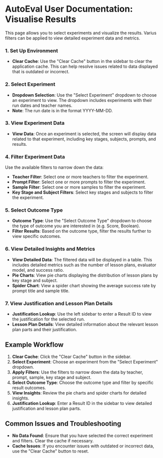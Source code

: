 # AutoEval User Documentation: Visualise Results
This page allows you to select experiments and visualize the results. Varius filters can be applied to view detailed experiment data and metrics.

### 1. Set Up Environment
- **Clear Cache**: Use the "Clear Cache" button in the sidebar to clear the application cache. This can help resolve issues related to data displayed that is outdated or incorrect.

### 2. Select Experiment
- **Dropdown Selection**: Use the "Select Experiment" dropdown to choose an experiment to view. The dropdown includes experiments with their run dates and teacher names.
- **Note**: The run date is in the format YYYY-MM-DD.

### 3. View Experiment Data
- **View Data**: Once an experiment is selected, the screen will display data related to that experiment, including key stages, subjects, prompts, and results.

### 4. Filter Experiment Data
Use the available filters to narrow down the data:
- **Teacher Filter**: Select one or more teachers to filter the experiment.
- **Prompt Filter**: Select one or more prompts to filter the experiment.
- **Sample Filter**: Select one or more samples to filter the experiment.
- **Key Stage and Subject Filters**: Select key stages and subjects to filter the experiment.

### 5. Select Outcome Type
- **Outcome Type**: Use the "Select Outcome Type" dropdown to choose the type of outcome you are interested in (e.g. Score, Boolean).
- **Filter Results**: Based on the outcome type, filter the results further to view specific outcomes.

### 6. View Detailed Insights and Metrics
- **View Detailed Data**: The filtered data will be displayed in a table. This includes detailed metrics such as the number of lesson plans, evaluator model, and success ratio.
- **Pie Charts**: View pie charts displaying the distribution of lesson plans by key stage and subject.
- **Spider Chart**: View a spider chart showing the average success rate by prompt title and sample title.

### 7. View Justification and Lesson Plan Details
- **Justification Lookup**: Use the left sidebar to enter a Result ID to view the justification for the selected run.
- **Lesson Plan Details**: View detailed information about the relevant lesson plan parts and their justification.

## Example Workflow
1. **Clear Cache**: Click the "Clear Cache" button in the sidebar.
2. **Select Experiment**: Choose an experiment from the "Select Experiment" dropdown.
3. **Apply Filters**: Use the filters to narrow down the data by teacher, prompt, sample, key stage and subject.
4. **Select Outcome Type**: Choose the outcome type and filter by specific result outcomes.
5. **View Insights**: Review the pie charts and spider charts for detailed insights.
6. **Justification Lookup**: Enter a Result ID in the sidebar to view detailed justification and lesson plan parts.

## Common Issues and Troubleshooting
- **No Data Found**: Ensure that you have selected the correct experiment and filters. Clear the cache if necessary.
- **Cache Issues**: If you encounter issues with outdated or incorrect data, use the "Clear Cache" button to reset.
